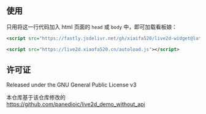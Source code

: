 ## 使用
只用将这一行代码加入 html 页面的 `head` 或 `body` 中，即可加载看板娘：
```xml
<script src="https://fastly.jsdelivr.net/gh/xiaifa520/live2d-widget@latest/autoload.js"></script>
```
```xml
<script src="https://live2d.xiaofa520.cn/autoload.js"></script>
```
## 许可证
Released under the GNU General Public License v3

本仓库基于该仓库修改的 https://github.com/panedioic/live2d_demo_without_api